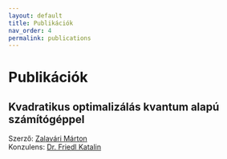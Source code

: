 ```yaml
---
layout: default
title: Publikációk
nav_order: 4
permalink: publications
---
```


# Publikációk

## Kvadratikus optimalizálás kvantum alapú számítógéppel

Szerző: [Zalavári Márton](./contact#zalavári-márton)\
Konzulens: [Dr. Friedl Katalin](./contact#dr.-friedl-katalin)
